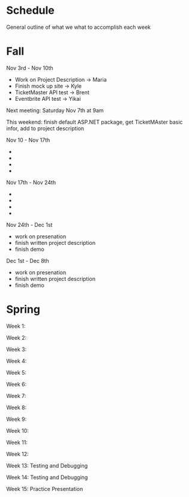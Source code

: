 # Schedule

General outline of what we what to accomplish each week

# Fall
Nov 3rd - Nov 10th
<ul>
  <li>Work on Project Description -> Maria</li>
  <li>Finish mock up site -> Kyle</li>
  <li>TicketMaster API test -> Brent</li>
  <li>Eventbrite API test -> Yikai</li>
</ul>

Next meeting: Saturday Nov 7th at 9am

This weekend: finish default ASP.NET package, get TicketMAster basic infor, add to project description

Nov 10 - Nov 17th
<ul>
  <li></li>
  <li></li>
  <li></li>
  <li></li>
</ul>

Nov 17th - Nov 24th
<ul>
  <li></li>
  <li></li>
  <li></li>
  <li></li>
</ul>

Nov 24th - Dec 1st
<ul>
  <li> work on presenation</li>
  <li>finish written project description</li>
  <li>finish demo</li>
</ul>

Dec 1st - Dec 8th
<ul>
  <li> work on presenation</li>
  <li>finish written project description</li>
  <li>finish demo</li>
</ul>


# Spring

Week 1:

Week 2:

Week 3:

Week 4:

Week 5:

Week 6:

Week 7:

Week 8:

Week 9:

Week 10:

Week 11:

Week 12:

Week 13: Testing and Debugging

Week 14: Testing and Debugging

Week 15: Practice Presentation
